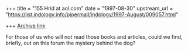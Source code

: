 +++
title = "155 Hrid at aol.com"
date = "1997-08-30"
upstream_url = "https://list.indology.info/pipermail/indology/1997-August/009057.html"

+++
[Archive link](https://list.indology.info/pipermail/indology/1997-August/009057.html)

For those of us who will not read those books and articles, could we find,
briefly, out on this forum the mystery behind the dog?




